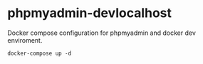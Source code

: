 # phpmyadmin-devlocalhost

Docker compose configuration for phpmyadmin and docker dev enviroment.

```docker-compose up -d```
